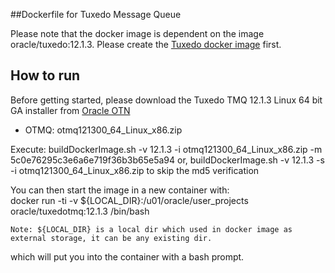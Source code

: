 

##Dockerfile for Tuxedo Message Queue

Please note that the docker image is dependent on the image oracle/tuxedo:12.1.3. Please create the [Tuxedo docker image](../TuxedoCore) first.

## How to run
Before getting started, please download the Tuxedo TMQ 12.1.3 Linux 64 bit GA installer from [Oracle OTN](http://www.oracle.com/technetwork/middleware/tuxedo/downloads/index.html)
- OTMQ: otmq121300_64_Linux_x86.zip

Execute:
buildDockerImage.sh -v 12.1.3 -i otmq121300_64_Linux_x86.zip -m 5c0e76295c3e6a6e719f36b3b65e5a94
or,
buildDockerImage.sh -v 12.1.3 -s -i otmq121300_64_Linux_x86.zip to skip the md5 verification


You can then start the image in a new container with:  
docker run -ti -v ${LOCAL_DIR}:/u01/oracle/user_projects oracle/tuxedotmq:12.1.3 /bin/bash

    Note: ${LOCAL_DIR} is a local dir which used in docker image as external storage, it can be any existing dir.

which will put you into the container with a bash prompt. 
  
